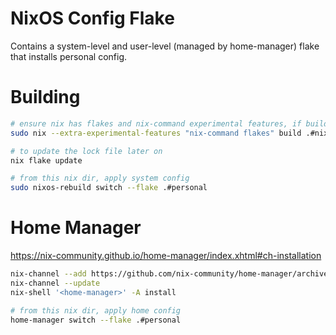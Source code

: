 # NixOS Config Flake

Contains a system-level and user-level (managed by home-manager) flake that installs personal config.

# Building

```sh
# ensure nix has flakes and nix-command experimental features, if building for the first time
sudo nix --extra-experimental-features "nix-command flakes" build .#nixosConfigurations.rhydian.config.system.build.toplevel

# to update the lock file later on
nix flake update

# from this nix dir, apply system config
sudo nixos-rebuild switch --flake .#personal

```

# Home Manager

https://nix-community.github.io/home-manager/index.xhtml#ch-installation

```sh
nix-channel --add https://github.com/nix-community/home-manager/archive/master.tar.gz home-manager
nix-channel --update
nix-shell '<home-manager>' -A install

# from this nix dir, apply home config
home-manager switch --flake .#personal
```
